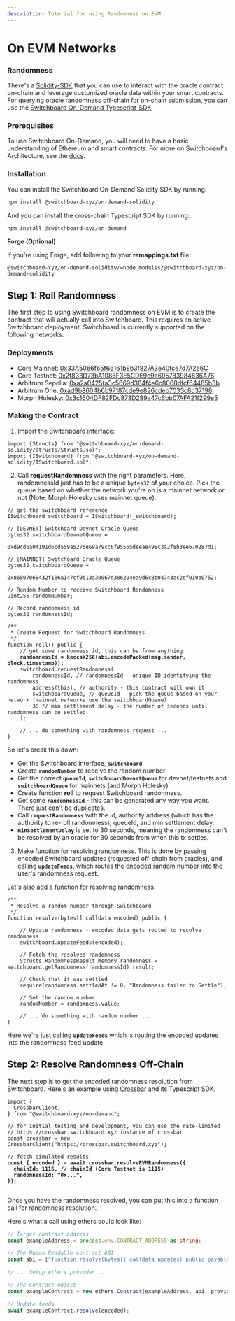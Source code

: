```yaml
---
description: Tutorial for using Randomness on EVM
---
```


# On EVM Networks

### Randomness

There's a [Solidity-SDK](https://github.com/switchboard-xyz/evm-on-demand) that you can use to interact with the oracle contract on-chain and leverage customized oracle data within your smart contracts. For querying oracle randomness off-chain for on-chain submission, you can use the [Switchboard On-Demand Typescript-SDK](https://www.npmjs.com/package/@switchboard-xyz/on-demand/v/1.0.54-alpha.3).

### Prerequisites

To use Switchboard On-Demand, you will need to have a basic understanding of Ethereum and smart contracts. For more on Switchboard's Architecture, see the [docs](https://switchboardxyz.gitbook.io/switchboard-on-demand/architecture-design).

### Installation

You can install the Switchboard On-Demand Solidity SDK by running:

```bash
npm install @switchboard-xyz/on-demand-solidity
```

And you can install the cross-chain Typescript SDK by running:

```bash
npm install @switchboard-xyz/on-demand
```

**Forge (Optional)**

If you're using Forge, add following to your **remappings.txt** file:&#x20;

```
@switchboard-xyz/on-demand-solidity/=node_modules/@switchboard-xyz/on-demand-solidity
```

## Step 1: Roll Randomness

The first step to using Switchboard randomness on EVM is to create the contract that will actually call into Switchboard. This requires an active Switchboard deployment. Switchboard is currently supported on the following networks:

### Deployments

* Core Mainnet: [0x33A5066f65f66161bEb3f827A3e40fce7d7A2e6C](https://scan.coredao.org/address/0x33A5066f65f66161bEb3f827A3e40fce7d7A2e6C)
* Core Testnet: [0x2f833D73bA1086F3E5CDE9e9a695783984636A76](https://scan.test.btcs.network/address/0x2f833D73bA1086F3E5CDE9e9a695783984636A76)
* Arbitrum Sepolia: [0xa2a0425fa3c5669d384f4e6c8068dfcf64485b3b](https://sepolia.arbiscan.io/address/0xa2a0425fa3c5669d384f4e6c8068dfcf64485b3b)
* Arbitrum One: [0xad9b8604b6b97187cde9e826cdeb7033c8c37198](https://arbiscan.io/address/0xad9b8604b6b97187cde9e826cdeb7033c8c37198)
* Morph Holesky: [0x3c1604DF82FDc873D289a47c6bb07AFA21f299e5](https://explorer-holesky.morphl2.io/address/0x3c1604DF82FDc873D289a47c6bb07AFA21f299e5)

### Making the Contract

1. Import the Switchboard interface:

```solidity
import {Structs} from "@switchboard-xyz/on-demand-solidity/structs/Structs.sol";
import {ISwitchboard} from "@switchboard-xyz/on-demand-solidity/ISwitchboard.sol";
```

2. Call **requestRandomness** with the right parameters. Here, randomnessId just has to be a unique `bytes32` of your choice. Pick the queue based on whether the network you're on is a mainnet network or not (Note: Morph Holesky uses mainnet queue).

<pre class="language-solidity"><code class="lang-solidity">// get the switchboard reference
ISwitchboard switchboard = ISwitchboard(_switchboard);

// [DEVNET] Switchoard Devnet Oracle Queue
bytes32 switchboardDevnetQueue =
    0xd9cd6a04191d6cd559a5276e69a79cc6f95555deeae498c3a2f8b3ee670287d1;

// [MAINNET] Switchoard Oracle Queue
bytes32 switchboardQueue =
    0x86807068432f186a147cf0b13a30067d386204ea9d6c8b04743ac2ef010b0752;

// Random Number to receive Switchboard Randomness
uint256 randomNumber;

// Record randomness id
bytes32 randomnessId;

/**
 * Create Request for Switchboard Randomness 
 */
function roll() public {
    // get some randomness id, this can be from anything
<strong>    randomnessId = keccak256(abi.encodePacked(msg.sender, block.timestamp));
</strong>    switchboard.requestRandomness(
        randomnessId, // randomnessId - unique ID identifying the randomness
        address(this), // authority - this contract will own it
        switchboardQueue, // queueId - pick the queue based on your network (mainnet networks use the switchboardQueue)
        30 // min settlement delay - the number of seconds until randomness can be settled
    ); 
    
    // ... do something with randomness request ...
}
</code></pre>

So let's break this down:

* Get the Switchboard interface, **`switchboard`**
* Create **`randomNumber`** to receive the random number
* Get the correct **`queueId`**, **`switchboardDevnetQueue`** for devnet/testnets and **`switchboardQueue`** for mainnets (and Morph Holesky)
* Create function **roll** to request Switchboard randomness.
* Get some **`randomnessId`** - this can be generated any way you want. There just can't be duplicates.
* Call **`requestRandomness`** with the id, authority address (which has the authority to re-roll randomness), queueId, and min settlement delay.&#x20;
* **`minSettlementDelay`** is set to 30 seconds, meaning the randomness can't be resolved by an oracle for 30 seconds from when this tx settles.

3. Make function for resolving randomness. This is done by passing encoded Switchboard updates (requested off-chain from oracles), and calling **`updateFeeds`**, which routes the encoded random number into the user's randomness request.&#x20;

Let's also add a function for resolving randomness:&#x20;

```solidity
/**
 * Resolve a random number through Switchboard
 */
function resolve(bytes[] calldata encoded) public {
    
    // Update randomness - encoded data gets routed to resolve randomness
    switchboard.updateFeeds(encoded);
    
    // Fetch the resolved randomness 
    Structs.RandomnessResult memory randomness = switchboard.getRandomness(randomnessId).result;
    
    // Check that it was settled 
    require(randomness.settledAt != 0, "Randomness failed to Settle");
    
    // Set the random number
    randomNumber = randomness.value;
    
    // ... do something with random number ...
}
```

Here we're just calling **`updateFeeds`** which is routing the encoded updates into the randomness feed update.&#x20;

## Step 2: Resolve Randomness Off-Chain

The next step is to get the encoded randomness resolution from Switchboard. Here's an example using [Crossbar](../crossbar-and-task-runner/) and its Typescript SDK.

<pre class="language-typescript"><code class="lang-typescript">import {
  CrossbarClient,
} from "@switchboard-xyz/on-demand";

// for initial testing and development, you can use the rate-limited 
// https://crossbar.switchboard.xyz instance of crossbar
const crossbar = new CrossbarClient("https://crossbar.switchboard.xyz");

// fetch simulated results
<strong>const { encoded } = await crossbar.resolveEVMRandomness({
</strong><strong>  chainId: 1115, // chainId (Core Testnet is 1115)
</strong><strong>  randomnessId: "0x...",
</strong><strong>});
</strong>
</code></pre>

Once you have the randomness resolved, you can put this into a function call for randomness resolution.&#x20;

Here's what a call using ethers could look like:

```typescript
// Target contract address
const exampleAddress = process.env.CONTRACT_ADDRESS as string;

// The Human Readable contract ABI
const abi = ["function resolve(bytes[] calldata updates) public payable"];

// ... Setup ethers provider ...

// The Contract object
const exampleContract = new ethers.Contract(exampleAddress, abi, provider);

// Update feeds
await exampleContract.resolve(encoded);
```
